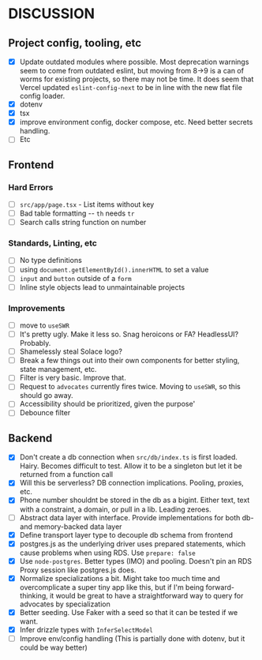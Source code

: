 # DISCUSSION

## Project config, tooling, etc

- [x] Update outdated modules where possible. Most deprecation warnings seem to come from outdated eslint, but moving from 8->9 is a can of worms for existing projects, so there may not be time. It does seem that Vercel updated `eslint-config-next` to be in line with the new flat file config loader.
- [x] dotenv
- [x] tsx
- [x] improve environment config, docker compose, etc. Need better secrets handling.
- [ ] Etc

## Frontend

### Hard Errors

- [ ] `src/app/page.tsx` - List items without key
- [ ] Bad table formatting -- `th` needs `tr`
- [ ] Search calls string function on number

### Standards, Linting, etc

- [ ] No type definitions
- [ ] using `document.getElementById().innerHTML` to set a value
- [ ] `input` and `button` outside of a `form`
- [ ] Inline style objects lead to unmaintainable projects

### Improvements

- [ ] move to `useSWR`
- [ ] It's pretty ugly. Make it less so. Snag heroicons or FA? HeadlessUI? Probably.
- [ ] Shamelessly steal Solace logo?
- [ ] Break a few things out into their own components for better styling, state management, etc.
- [ ] Filter is very basic. Improve that.
- [ ] Request to `advocates` currently fires twice. Moving to `useSWR`, so this should go away.
- [ ] Accessibility should be prioritized, given the purpose'
- [ ] Debounce filter

## Backend

- [x] Don't create a db connection when `src/db/index.ts` is first loaded. Hairy. Becomes difficult to test. Allow it to be a singleton but let it be returned from a function call
- [x] Will this be serverless? DB connection implications. Pooling, proxies, etc.
- [x] Phone number shouldnt be stored in the db as a bigint. Either text, text with a constraint, a domain, or pull in a lib. Leading zeroes.
- [ ] Abstract data layer with interface. Provide implementations for both db- and memory-backed data layer
- [x] Define transport layer type to decouple db schema from frontend
- [x] postgres.js as the underlying driver uses prepared statements, which cause problems when using RDS. Use `prepare: false`
- [x] Use `node-postgres`. Better types (IMO) and pooling. Doesn't pin an RDS Proxy session like postgres.js does.
- [x] Normalize specializations a bit. Might take too much time and overcomplicate a super tiny app like this, but if I'm being forward-thinking, it would be great to have a straightforward way to query for advocates by specialization
- [x] Better seeding. Use Faker with a seed so that it can be tested if we want.
- [x] Infer drizzle types with `InferSelectModel`
- [ ] Improve env/config handling (This is partially done with dotenv, but it could be way better)

